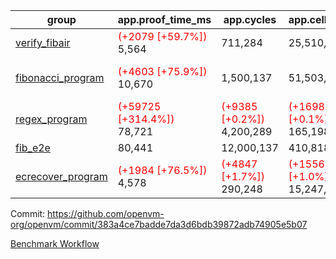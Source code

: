 | group | app.proof_time_ms | app.cycles | app.cells_used | leaf.proof_time_ms | leaf.cycles | leaf.cells_used |
| -- | -- | -- | -- | -- | -- | -- |
| [verify_fibair](https://github.com/openvm-org/openvm/blob/benchmark-results/benchmarks-dispatch/refs/heads/feat/bench-halo2-flamegraph/verify_fibair-383a4ce7badde7da3d6bdb39872adb74905e5b07.md) |<span style='color: red'>(+2079 [+59.7%])</span> 5,564 |  711,284 |  25,510,945 |- | - | - |
| [fibonacci_program](https://github.com/openvm-org/openvm/blob/benchmark-results/benchmarks-dispatch/refs/heads/feat/bench-halo2-flamegraph/fibonacci-383a4ce7badde7da3d6bdb39872adb74905e5b07.md) |<span style='color: red'>(+4603 [+75.9%])</span> 10,670 |  1,500,137 |  51,503,940 |<span style='color: red'>(+10728 [+81.0%])</span> 23,976 | <span style='color: red'>(+161610 [+5.2%])</span> 3,246,451 | <span style='color: red'>(+969292 [+0.9%])</span> 111,675,825 |
| [regex_program](https://github.com/openvm-org/openvm/blob/benchmark-results/benchmarks-dispatch/refs/heads/feat/bench-halo2-flamegraph/regex-383a4ce7badde7da3d6bdb39872adb74905e5b07.md) |<span style='color: red'>(+59725 [+314.4%])</span> 78,721 | <span style='color: red'>(+9385 [+0.2%])</span> 4,200,289 | <span style='color: red'>(+169837 [+0.1%])</span> 165,198,010 |<span style='color: red'>(+22546 [+73.8%])</span> 53,096 | <span style='color: red'>(+597262 [+10.1%])</span> 6,531,345 | <span style='color: red'>(+3589700 [+1.5%])</span> 247,734,546 |
| [fib_e2e](https://github.com/openvm-org/openvm/blob/benchmark-results/benchmarks-dispatch/refs/heads/feat/bench-halo2-flamegraph/fib_e2e-383a4ce7badde7da3d6bdb39872adb74905e5b07.md) | 80,441 |  12,000,137 |  410,818,908 | 155,510 |  19,313,992 |  666,042,226 |
| [ecrecover_program](https://github.com/openvm-org/openvm/blob/benchmark-results/benchmarks-dispatch/refs/heads/feat/bench-halo2-flamegraph/ecrecover-383a4ce7badde7da3d6bdb39872adb74905e5b07.md) |<span style='color: red'>(+1984 [+76.5%])</span> 4,578 | <span style='color: red'>(+4847 [+1.7%])</span> 290,248 | <span style='color: red'>(+155632 [+1.0%])</span> 15,247,929 |<span style='color: red'>(+33254 [+80.7%])</span> 74,459 | <span style='color: red'>(+1183212 [+13.7%])</span> 9,834,628 | <span style='color: red'>(+11165618 [+3.1%])</span> 377,032,108 |


Commit: https://github.com/openvm-org/openvm/commit/383a4ce7badde7da3d6bdb39872adb74905e5b07

[Benchmark Workflow](https://github.com/openvm-org/openvm/actions/runs/12731180865)
